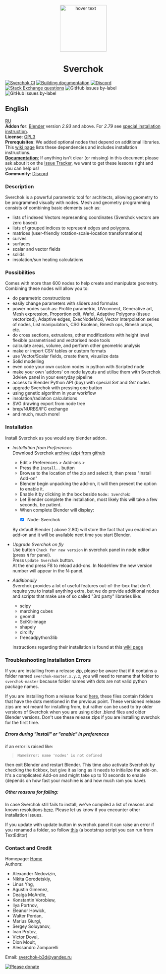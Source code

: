 <p align="center">
<a href="http://nortikin.github.io/sverchok/">
<img src="ui/logo/png/sverchock_icon_t.png" width="150" title="hover text">
</a>
</p>
<h1 align="center">Sverchok</h1>

[![Sverchok CI](https://github.com/nortikin/sverchok/actions/workflows/test-sverchok.yml/badge.svg?event=push)](https://github.com/nortikin/sverchok/actions/workflows/test-sverchok.yml)
[![Building documentation](https://github.com/nortikin/sverchok/actions/workflows/docs_builder.yml/badge.svg)](https://github.com/nortikin/sverchok/actions/workflows/docs_builder.yml)
<a href="https://discord.gg/pjHHhjJz8Z"><img alt="Discord" src="https://img.shields.io/discord/745273148018262158"></a>
[![Stack Exchange questions](https://img.shields.io/stackexchange/blender/t/sverchok)](https://blender.stackexchange.com/questions/tagged/sverchok)
![GitHub issues by-label](https://img.shields.io/github/issues/nortikin/sverchok/Proposal)
![GitHub issues by-label](https://img.shields.io/github/issues/nortikin/sverchok/bug)


## English

[RU](https://github.com/nortikin/sverchok/blob/master/README_RU.md)  
**Addon for**: [Blender](http://blender.org) version *2.93* and above. For *2.79* see [special installation instruction](https://github.com/nortikin/sverchok/wiki/Sverchok-for-Blender-2.79-installation).   
**License**: [GPL3](http://www.gnu.org/licenses/quick-guide-gplv3.html)   
**Prerequisites**: We added optional nodes that depend on additional libraries. This [wiki page](https://github.com/nortikin/sverchok/wiki/Dependencies) lists these dependencies and includes installation instructions.  
[**Documentation**:](http://nortikin.github.io/sverchok/docs/main.html) If anything isn't clear (or missing) in this document please
ask about it on the [Issue Tracker](https://github.com/nortikin/sverchok/issues), we want to get these lessons right
and you can help us!  
**Community**:  [Discord](https://discord.gg/pjHHhjJz8Z)
  
### Description
Sverchok is a powerful parametric tool for architects, allowing geometry to be programmed visually with nodes. 
Mesh and geometry programming consists of combining basic elements such as:  

  - lists of indexed Vectors representing coordinates (Sverchok vectors are zero based)
  - lists of grouped indices to represent edges and polygons.
  - matrices (user-friendly rotation-scale-location transformations)  
  - curves  
  - surfaces  
  - scalar and vector fields  
  - solids  
  - insolation/sun heating calculations   

### Possibilities
Comes with more than 600 nodes to help create and manipulate geometry. Combining these nodes will allow you to:

  - do parametric constructions  
  - easily change parameters with sliders and formulas    
  - power nodes such as: Profile parametric, UVconnect, Generative art, Mesh expression, Proportion edit, Wafel, Adaptive Polygons (tissue vectorized), Adaptive edges, ExecNodeMod, Vector Interpolation series of nodes, List manipulators, CSG Boolean, Bmesh ops, Bmesh props, etc.  
  - do cross sections, extrusions, other modifications with height level flexible parametrised and vectorised node tools  
  - calculate areas, volume, and perform other geometric analysis  
  - make or import CSV tables or custom formats  
  - use Vector/Scalar fields, create them, visualize data  
  - Solid modelling  
  - even code your own custom nodes in python with Scripted node  
  - make your own 'addons' on node layouts and utilise them with Sverchok 3dview panel in your everyday pipeline  
  - access to Blender Python API (bpy) with special _Set_ and _Get_ nodes  
  - upgrade Sverchok with pressing one button  
  - using genetic algorithm in your workflow  
  - insolation/radiation calculations  
  - SVG drawing export from node tree  
  - brep/NURBS/IFC exchange  
  - and much, much more!  

### Installation
Install Sverchok as you would any blender addon.  
  
-  _Installation from Preferences_  
   Download Sverchok [archive (zip) from github](https://github.com/nortikin/sverchok/archive/master.zip)   
   -  Edit > Preferences > Add-ons > 
   -  Press the `Install..` button 
   -  Browse to the location of the zip and select it, then press "Install Add-on"
   -  Blender begin unpacking the add-on, it will then present the option to enable it.
   -  Enable it by clicking in the box beside `Node: Sverchok`:
   -  Let Blender complete the installation, most likely this will take a few seconds, be patient.
   -  When complete Blender will display:
       -  [x] Node: Sverchok
   
   
   By default Blender ( above 2.80) will store the fact that you enabled an add-on and it will be available next time you start Blender.
   

-  _Upgrade Sverchok on fly_   
   Use button `Check for new version` in sverchok panel in node editor (press `N` for panel).    
   Press `Update Sverchok` button.   
   At the end press F8 to reload add-ons. In NodeView the new version number will appear in the N-panel.   

-  _Additionally_  
   Sverchok provides a lot of useful features out-of-the-box that don't require you to install anything extra, but we
   do provide additional nodes and scripts that make use of so called "3rd party" libraries like: 
   - scipy
   - marching cubes 
   - geomdl   
   - SciKit-image   
   - shapely  
   - circlify  
   - freecadpython3lib   
   
   Instructions regarding their installation is found at this [wiki page](https://github.com/nortikin/sverchok/wiki/Dependencies)

### Troubleshooting Installation Errors

If you are installing from a release zip, please be aware that if it contains a folder named `sverchok-master.x.y.z`, you will need to rename that folder to `sverchok-master` because folder names with dots are not valid python package names.

If you are installing from a release found [here](https://github.com/nortikin/sverchok/releases), these files contain folders that have the dots mentioned in the previous point. These versioned release zips are not meant for installing from, but rather can be used to try older versions of Sverchok when you are using older .blend files and older Blender versions. Don't use these release zips if you are installing sverchok for the first time.

##### Errors during "install" or "enable" in preferences

if an error is raised like:

> `NameError: name 'nodes' is not defined`

then exit Blender and restart Blender. This time also activate Sverchok by checking the tickbox, but give it as long as it needs to initialize the add-on. It's a complicated Add-on and might take up to 10 seconds to enable (depends on how fast your machine is and how much ram you have).

##### Other reasons for failing:

In case Sverchok still fails to install, we've compiled a list of reasons and known resolutions [here](http://nortikin.github.io/sverchok/docs/installation.html). Please let us know if you encounter other installation issues.   

If you update with update button in sverchok panel it can raise an error if you renamed a folder, so follow [this](https://github.com/nortikin/sverchok/issues/669) (a bootstrap script you can run from TextEditor)  

### Contact and Credit
Homepage: [Home](http://nortikin.github.io/sverchok/)  
Authors: 
-  Alexander Nedovizin,  
-  Nikita Gorodetskiy,  
-  Linus Yng,  
-  Agustin Gimenez, 
-  Dealga McArdle,  
-  Konstantin Vorobiew, 
-  Ilya Portnov,  
-  Eleanor Howick,    
-  Walter Perdan,    
-  Marius Giurgi,      
-  Sergey Soluyanov,     
-  Ivan Prytov,   
-  Victor Doval,  
-  Dion Moult,  
-  Alessandro Zomparelli   

Email: sverchok-b3d@yandex.ru  

[![Please donate](https://www.paypalobjects.com/en_US/GB/i/btn/btn_donateCC_LG.gif)](https://www.paypal.com/cgi-bin/webscr?cmd=_s-xclick&hosted_button_id=JZESR6GN9AKNS)
